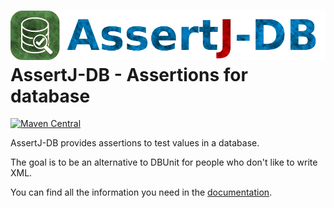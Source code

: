 ![alt tag](img/assertj-db_icon.png)
AssertJ-DB - Assertions for database
==========

[![Maven Central](https://maven-badges.herokuapp.com/maven-central/org.assertj/assertj-db/badge.svg)](https://maven-badges.herokuapp.com/maven-central/org.assertj/assertj-db)

AssertJ-DB provides assertions to test values in a database.

The goal is to be an alternative to DBUnit for people who don't like to write XML.

You can find all the information you need in the [documentation](http://joel-costigliola.github.io/assertj/assertj-db.html).
